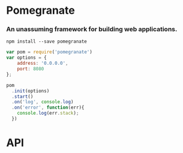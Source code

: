 # Pomegranate

### An unassuming framework for building web applications.

```shell
npm install --save pomegranate 
```

```javascript
var pom = require('pomegranate')
var options = {
	address: '0.0.0.0',
	port: 8080
};

pom
  .init(options)
  .start()
  .on('log', console.log)
  .on('error', function(err){
  	console.log(err.stack);
  })  
```

# API